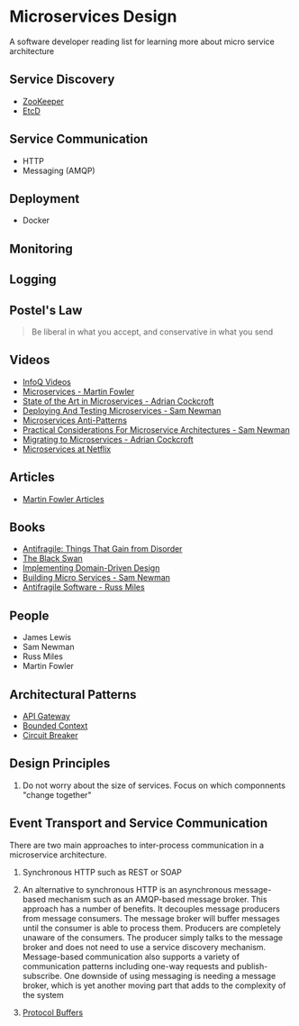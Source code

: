# Microservices Design

A software developer reading list for learning more about micro service architecture

## Service Discovery

+ [ZooKeeper](http://zookeeper.apache.org)
+ [EtcD](https://github.com/coreos/etcd)

## Service Communication

+ HTTP
+ Messaging (AMQP)

## Deployment

+ Docker

## Monitoring

## Logging

## Postel's Law

> Be liberal in what you accept, and conservative in what you send

## Videos

* [InfoQ Videos](http://www.infoq.com/microservices/presentations)
* [Microservices - Martin Fowler](https://www.youtube.com/watch?v=wgdBVIX9ifA)
* [State of the Art in Microservices - Adrian Cockcroft](https://www.youtube.com/watch?v=nMTaS07i3jk)
* [Deploying And Testing Microservices - Sam Newman](https://www.youtube.com/watch?v=FotoHYyY8Bo)
* [Microservices Anti-Patterns](https://www.youtube.com/watch?v=I56HzTKvZKc)
* [Practical Considerations For Microservice Architectures - Sam Newman](https://www.youtube.com/watch?v=5NOaUK74Jt4)
* [Migrating to Microservices - Adrian Cockcroft](http://www.infoq.com/presentations/migration-cloud-native)
* [Microservices at Netflix](https://www.youtube.com/watch?v=LEcdWVfbHvc)

## Articles

+ [Martin Fowler Articles](http://martinfowler.com/articles/microservices.html)

## Books

* [Antifragile: Things That Gain from Disorder](http://www.amazon.com/gp/product/0812979680)
* [The Black Swan](http://www.amazon.com/The-Black-Swan-Improbable-Robustness/dp/081297381X)
* [Implementing Domain-Driven Design](http://www.amazon.co.uk/Implementing-Domain-Driven-Design-Vaughn-Vernon/dp/0321834577)
* [Building Micro Services - Sam Newman](http://www.amazon.co.uk/Building-Microservices-Sam-Newman/dp/1491950358)
* [Antifragile Software - Russ Miles](https://leanpub.com/antifragilesoftware)

## People

* James Lewis
* Sam Newman
* Russ Miles
* Martin Fowler

## Architectural Patterns

* [API Gateway](http://microservices.io/patterns/apigateway.html)
* [Bounded Context](http://martinfowler.com/bliki/BoundedContext.html)
* [Circuit Breaker](http://martinfowler.com/bliki/CircuitBreaker.html)

## Design Principles

1. Do not worry about the size of services. Focus on which componnents "change together"

## Event Transport  and Service Communication

There are two main approaches to inter-process communication in a microservice architecture.

1. Synchronous HTTP such as REST or SOAP

2. An alternative to synchronous HTTP is an asynchronous message-based mechanism such as an AMQP-based message broker. This approach has a number of benefits. It decouples message producers from message consumers. The message broker will buffer messages until the consumer is able to process them. Producers are completely unaware of the consumers. The producer simply talks to the message broker and does not need to use a service discovery mechanism. Message-based communication also supports a variety of communication patterns including one-way requests and publish-subscribe. One downside of using messaging is needing a message broker, which is yet another moving part that adds to the complexity of the system

3. [Protocol Buffers](https://github.com/google/protobuf/)
